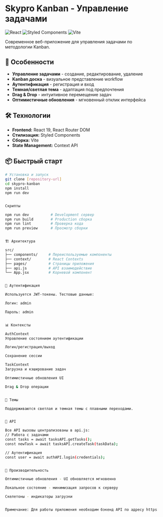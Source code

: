 # Skypro Kanban - Управление задачами

![React](https://img.shields.io/badge/React-19.1.1-blue)
![Styled Components](https://img.shields.io/badge/Styled_Components-6.1.19-pink)
![Vite](https://img.shields.io/badge/Vite-7.1.7-purple)

Современное веб-приложение для управления задачами по методологии Kanban.

## 🚀 Особенности

- **Управление задачами** - создание, редактирование, удаление
- **Kanban доска** - визуальное представление workflow  
- **Аутентификация** - регистрация и вход
- **Темная/светлая тема** - адаптация под предпочтения
- **Drag & Drop** - интуитивное перемещение задач
- **Оптимистичные обновления** - мгновенный отклик интерфейса

## 🛠 Технологии

- **Frontend:** React 19, React Router DOM
- **Стилизация:** Styled Components
- **Сборка:** Vite
- **State Management:** Context API

## 📦 Быстрый старт

```bash
# Установка и запуск
git clone [repository-url]
cd skypro-kanban
npm install
npm run dev


Скрипты

npm run dev          # Development сервер
npm run build        # Production сборка
npm run lint         # Проверка кода
npm run preview      # Просмотр сборки


🏗 Архитектура

src/
├── components/     # Переиспользуемые компоненты
├── context/        # React Contexts
├── pages/          # Страницы приложения
├── api.js          # API взаимодействие
└── App.jsx         # Корневой компонент


🔐 Аутентификация

Используется JWT-токены. Тестовые данные:

Логин: admin

Пароль: admin


📊 Контексты

AuthContext
Управление состоянием аутентификации

Логин/регистрация/выход

Сохранение сессии

TaskContext
Загрузка и кэширование задач

Оптимистичные обновления UI

Drag & Drop операции


🎨 Темы

Поддерживаются светлая и темная темы с плавными переходами.


🔄 API

Все API вызовы централизованы в api.js:
// Работа с задачами
const tasks = await tasksAPI.getTasks();
const newTask = await tasksAPI.createTask(taskData);

// Аутентификация  
const user = await authAPI.login(credentials);


🚀 Производительность

Оптимистичные обновления - UI обновляется мгновенно

Локальное состояние - минимизация запросов к серверу

Скелетоны - индикаторы загрузки


Примечание: Для работы приложения необходим бэкенд API по адресу https://wedev-api.sky.pro/api